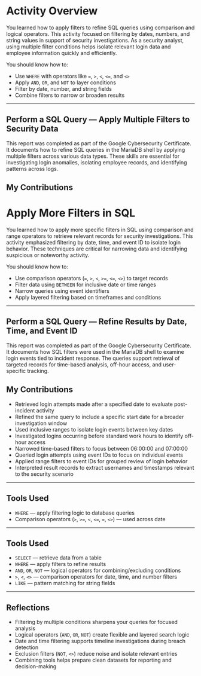 # Activity Overview

You learned how to apply filters to refine SQL queries using comparison and logical operators. This activity focused on filtering by dates, numbers, and string values in support of security investigations. As a security analyst, using multiple filter conditions helps isolate relevant login data and employee information quickly and efficiently.

You should know how to:
- Use `WHERE` with operators like `=`, `>`, `<`, `<=`, and `<>`
- Apply `AND`, `OR`, and `NOT` to layer conditions
- Filter by date, number, and string fields
- Combine filters to narrow or broaden results

---

## Perform a SQL Query — Apply Multiple Filters to Security Data

This report was completed as part of the Google Cybersecurity Certificate. It documents how to refine SQL queries in the MariaDB shell by applying multiple filters across various data types. These skills are essential for investigating login anomalies, isolating employee records, and identifying patterns across logs.

## My Contributions
# Apply More Filters in SQL

You learned how to apply more specific filters in SQL using comparison and range operators to retrieve relevant records for security investigations. This activity emphasized filtering by date, time, and event ID to isolate login behavior. These techniques are critical for narrowing data and identifying suspicious or noteworthy activity.

You should know how to:
- Use comparison operators (`=`, `>`, `<`, `>=`, `<=`, `<>`) to target records  
- Filter data using `BETWEEN` for inclusive date or time ranges  
- Narrow queries using event identifiers  
- Apply layered filtering based on timeframes and conditions

---

## Perform a SQL Query — Refine Results by Date, Time, and Event ID

This report was completed as part of the Google Cybersecurity Certificate. It documents how SQL filters were used in the MariaDB shell to examine login events tied to incident response. The queries support retrieval of targeted records for time-based analysis, off-hour access, and user-specific tracking.

## My Contributions

- Retrieved login attempts made after a specified date to evaluate post-incident activity  
- Refined the same query to include a specific start date for a broader investigation window  
- Used inclusive ranges to isolate login events between key dates  
- Investigated logins occurring before standard work hours to identify off-hour access  
- Narrowed time-based filters to focus between 06:00:00 and 07:00:00  
- Queried login attempts using event IDs to focus on individual events  
- Applied range filters to event IDs for grouped review of login behavior  
- Interpreted result records to extract usernames and timestamps relevant to the security scenario

---

## Tools Used

- `WHERE` — apply filtering logic to database queries  
- Comparison operators (`>`, `>=`, `<`, `<=`, `=`, `<>`) — used across date

---

## Tools Used

- `SELECT` — retrieve data from a table  
- `WHERE` — apply filters to refine results  
- `AND`, `OR`, `NOT` — logical operators for combining/excluding conditions  
- `>`, `<`, `<>` — comparison operators for date, time, and number filters  
- `LIKE` — pattern matching for string fields

---

## Reflections

- Filtering by multiple conditions sharpens your queries for focused analysis  
- Logical operators (`AND`, `OR`, `NOT`) create flexible and layered search logic  
- Date and time filtering supports timeline investigations during breach detection  
- Exclusion filters (`NOT`, `<>`) reduce noise and isolate relevant entries  
- Combining tools helps prepare clean datasets for reporting and decision-making
